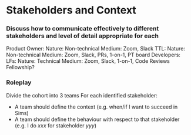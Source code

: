 # Stakeholders and Context

### Discuss how to communicate effectively  to different stakeholders and level of detail appropriate for each

Product Owner:
    Nature: Non-technical
    Medium: Zoom, Slack
TTL:
    Nature: Non-technical
    Medium: Zoom, Slack, PRs, 1-on-1, PT board
Developers:
LFs:
    Nature: Technical
    Medium: Zoom, Slack, 1-on-1, Code Reviews
Fellowship?

### Roleplay

Divide the cohort into 3 teams
For each identified stakeholder:
* A team should define the context (e.g. when/if I want to succeed in Sims)
* A team should define the behaviour with respect to that stakeholder (e.g. I do *xxx* for stakeholder *yyy*)

